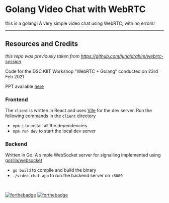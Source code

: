 # Golang Video Chat with WebRTC

this is a golang! A very simple video chat using WebRTC, with no errors!

---

## Resources and Credits

_this repo was previously taken from https://github.com/junaidrahim/webrtc-session_

Code for the DSC KIIT Workshop "WebRTC + Golang" conducted on 23rd Feb 2021

PPT available [here](https://app.pitch.com/app/presentation/6371a8aa-a4ec-44ea-a9cc-432a66726150/2ad0e236-a776-4b2f-9d24-abc0245819cb)

### Frontend

The `client` is written in React and uses [Vite](https://vitejs.dev/) for the dev server. Run the following commands in the `client` directory

- `npm i` to install all the dependencies
- `npm run dev` to start the local dev server

### Backend

Written in Go. A simple WebSocket server for signalling implemented using
[gorilla/websocket](https://github.com/gorilla/websocket)

- `go build` to compile and build the binary
- `./video-chat-app` to run the backend server on `:8000`

<br>

[![forthebadge](https://forthebadge.com/images/badges/made-with-go.svg)](https://forthebadge.com)
[![forthebadge](https://forthebadge.com/images/badges/made-with-javascript.svg)](https://forthebadge.com)
